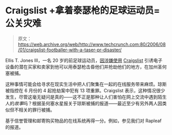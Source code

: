 # Craigslist +拿着泰瑟枪的足球运动员=公关灾难

> 原文：<https://web.archive.org/web/http://www.techcrunch.com:80/2006/08/01/craigslist-footballer-with-a-taser-pr-disaster/>

 [](https://web.archive.org/web/20150910161710/http://craigslist.org/) Ellis T. Jones III，一名 20 岁的前足球运动员，[因涉嫌使用](https://web.archive.org/web/20150910161710/http://www.mercurynews.com/mld/mercurynews/news/local/states/california/the_valley/15170210.htm) [Craigslist](https://web.archive.org/web/20150910161710/http://craigslist.org/) 引诱电子设备的潜在买家和卖家到他可以用泰瑟枪击昏他们并抢劫他们的地方，在加州圣何塞被捕。

这种事情可能会给寻求在现实生活中把人们聚集在一起的在线服务带来麻烦。琼斯被指控在 6 月份的 4 起抢劫案中犯有 13 项重罪。Craigslist 表示，这种情况很少发生，尽管这毫无疑问是真的——这不正是那种让人们害怕在网上交流中遇到陌生人的*故事*吗？根据圣何塞水星报关于琼斯被捕的报道——最近至少有另外两人因类似但不相关的罪行被捕。

基于信誉管理和邮寄购买物品的在线系统再得一分。例如，参见我们对 Rapleaf 的报道。